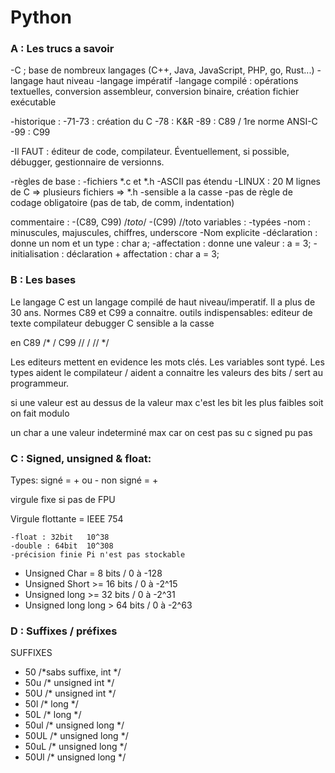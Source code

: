 # Python

### A : Les trucs a savoir 
-C ; base de nombreux langages (C++, Java, JavaScript, PHP, go, Rust...)
	-langage haut niveau
	-langage impératif 
	-langage compilé : opérations textuelles, conversion assembleur, conversion binaire, création fichier exécutable

-historique : 
	-71-73 : création du C
	-78 : K&R
	-89 : C89 / 1re norme ANSI-C
	-99 : C99

-Il FAUT : éditeur de code, compilateur. Éventuellement, si possible, débugger, gestionnaire de versionns.

-règles de base :
	-fichiers *.c et *.h
	-ASCII pas étendu
	-LINUX : 20 M lignes de C => plusieurs fichiers => *.h
	-sensible a la casse
	-pas de règle de codage obligatoire (pas de tab, de comm, indentation)

commentaire : -(C89, C99) /*toto*/
	      -(C99) //toto
variables :
	-typées
	-nom : minuscules, majuscules, chiffres, underscore
	-Nom explicite
	-déclaration : donne un nom et un type : char a;
	-affectation : donne une valeur : a = 3;
	-initialisation : déclaration + affectation : char a = 3;

### B : Les bases
Le langage C est un langage compilé de haut niveau/imperatif.
Il a plus de 30 ans.
Normes C89 et C99 a connaitre.
outils indispensables: editeur de texte
               compilateur
                debugger 
C sensible a la casse

en C89 /* / 
C99 //        /  //   */

Les editeurs mettent en evidence les mots clés.
Les variables sont typé.
Les types aident le compilateur / aident a connaitre les valeurs des bits / sert au programmeur.

si une valeur est au dessus de la valeur max c'est les bit les plus faibles soit on fait modulo 

un char a une valeur indeterminé max car on cest pas su c signed pu pas

### C : Signed, unsigned & float: 
Types:     signé = + ou -
    non signé = +

virgule fixe si pas de FPU

Virgule flottante = IEEE 754

```
-float : 32bit   10^38
-double : 64bit  10^308
-précision finie Pi n'est pas stockable
```

* Unsigned Char = 8 bits / 0 à -128
* Unsigned Short >= 16 bits / 0 à -2^15
* Unsigned long >= 32 bits / 0 à -2^31
* Unsigned long long > 64 bits / 0 à -2^63


### D : Suffixes / préfixes

SUFFIXES 
* 50 /*sabs suffixe, int */
* 50u /* unsigned int */
* 50U /* unsigned int */
* 50l /* long */
* 50L /* long */
* 50ul /* unsigned long */
* 50UL /* unsigned long */
* 50uL /* unsigned long */
* 50Ul /* unsigned long */


